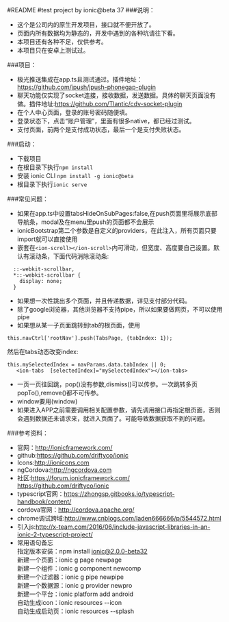 #README
#test project by ionic@beta 37
###说明：<br>
* 这个是公司内的原生开发项目，接口就不便开放了。<br>
* 页面内所有数据均为静态的，开发中遇到的各种坑请往下看。<br>
* 本项目还有各种不足，仅供参考。<br>
* 本项目只在安卓上测试过。<br>

###项目：<br>
* 极光推送集成在app.ts且测试通过。插件地址：https://github.com/jpush/jpush-phonegap-plugin<br>
* 聊天功能仅实现了socket连接，接收数据，发送数据。具体的聊天页面没有做。插件地址:https://github.com/Tlantic/cdv-socket-plugin<br>
* 在个人中心页面，登录的账号密码随便填。<br>
* 登录状态下，点击“账户管理”，里面有很多native，都已经过测试。<br>
* 支付页面，前两个是支付成功状态，最后一个是支付失败状态。<br>

###启动：<br>
* 下载项目
* 在根目录下执行`npm install`
* 安装 ionic CLI `npm install -g ionic@beta`
* 根目录下执行`ionic serve`

###常见问题：<br>
* 如果在app.ts中设置tabsHideOnSubPages:false,在push页面里将展示底部导航条，modal及在menu里push的页面都不会展示
* ionicBootstrap第二个参数是自定义的providers，在此注入，所有页面只要import就可以直接使用
* 嵌套在```<ion-scroll></ion-scroll>```内可滑动，但宽度、高度要自己设置。默认有滚动条，下面代码消除滚动条:<br>
```
  ::-webkit-scrollbar,
  *::-webkit-scrollbar {
    display: none;
  }
```
* 如果想一次性跳出多个页面，并且传递数据，详见支付部分代码。
* 除了google浏览器，其他浏览器不支持pipe，所以如果要做网页，不可以使用pipe
* 如果想从某一子页面跳转到tab的根页面，使用
```
this.navCtrl['rootNav'].push(TabsPage, {tabIndex: 1});
```
   然后在tabs动态改变index:
```
this.mySelectedIndex = navParams.data.tabIndex || 0;
   <ion-tabs  [selectedIndex]="mySelectedIndex"></ion-tabs>
```
* 一页一页往回跳，pop()没有参数,dismiss()可以传参。一次跳转多页popTo(),remove()都不可传参。
* window要用(<any>window)
* 如果进入APP之前需要调用相关配置参数，请先调用接口再指定根页面，否则会遇到数据还未请求来，就进入页面了。可能导致数据获取不到的问题。

###参考资料：<br>
* 官网：http://ionicframework.com/
* github:https://github.com/driftyco/ionic
* Icons:http://ionicons.com
* ngCordova:http://ngcordova.com
* 社区:https://forum.ionicframework.com/<br>
       https://github.com/driftyco/ionic
* typescript官网：https://zhongsp.gitbooks.io/typescript-handbook/content/
* cordova官网：http://cordova.apache.org/
* chrome调试跨域:http://www.cnblogs.com/laden666666/p/5544572.html
* 引入js:http://x-team.com/2016/06/include-javascript-libraries-in-an-ionic-2-typescript-project/
* 常用语句备忘<br>
指定版本安装：npm install ionic@2.0.0-beta32<br>
新建一个页面：ionic g page newpage <br>
新建一个组件：ionic g component newcomp<br>
新建一个过滤器：ionic g pipe newpipe<br>
新建一个数据源：ionic g provider newpro<br>
新建一个平台：ionic platform add android<br>
自动生成icon：ionic resources --icon<br>
自动生成启动页：ionic resources --splash<br>

